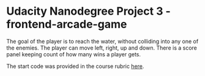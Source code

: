 Udacity Nanodegree Project 3 - frontend-arcade-game
===============================
The goal of the player is to reach the water, without colliding into any one of the enemies. The player can move left, right, up and down.
There is a score panel keeping count of how many wins a player gets.

The start code was provided in the course rubric [here](https://github.com/udacity/frontend-nanodegree-arcade-game).

